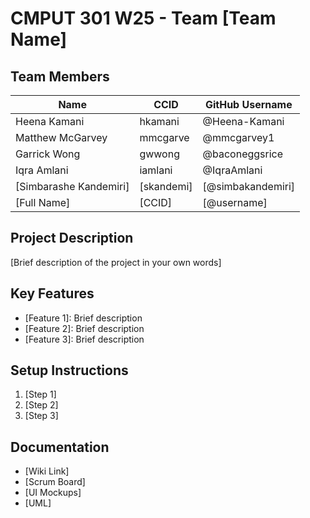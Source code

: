 # CMPUT 301 W25 - Team [Team Name]

## Team Members

| Name        | CCID   | GitHub Username |
| ----------- | ------ | --------------- |
| Heena Kamani | hkamani | @Heena-Kamani     |
| Matthew McGarvey | mmcgarve | @mmcgarvey1     |
| Garrick Wong | gwwong | @baconeggsrice     |
| Iqra Amlani | iamlani | @IqraAmlani     |
| [Simbarashe Kandemiri] | [skandemi] | [@simbakandemiri]     |
| [Full Name] | [CCID] | [@username]     |

## Project Description

[Brief description of the project in your own words]

## Key Features

- [Feature 1]: Brief description
- [Feature 2]: Brief description
- [Feature 3]: Brief description

## Setup Instructions

1. [Step 1]
2. [Step 2]
3. [Step 3]

## Documentation

- [Wiki Link]
- [Scrum Board]
- [UI Mockups]
- [UML]
